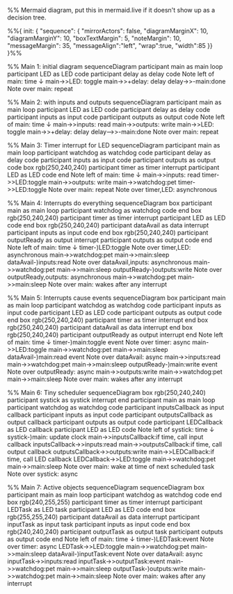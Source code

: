 %% Mermaid diagram, put this in mermaid.live if it doesn't show up as a decision tree.


%%{
  init: {
    "sequence": {
        "mirrorActors": false,
        "diagramMarginX": 10,
        "diagramMarginY": 10,
        "boxTextMargin": 5,
        "noteMargin": 10,
        "messageMargin": 35,
        "messageAlign":"left",
        "wrap":true,
        "width":85
    }}
}%%


%% Main 1: initial diagram
sequenceDiagram
    participant main as main loop
    participant LED as LED code 
    participant delay as delay code
    Note left of main: time ↓
    main->>LED: toggle
    main->>+delay: delay
    delay->>-main:done
    Note over main: repeat

    
%% Main 2: with inputs and outputs
sequenceDiagram
    participant main as main loop
    participant LED as LED code
    participant delay as delay code
    participant inputs as input code
    participant outputs as output code
    Note left of main: time ↓
    main->>inputs: read
    main->>outputs: write
    main->>LED: toggle
    main->>+delay: delay
    delay-->>-main:done
    Note over main: repeat
    
    
%% Main 3: Timer interrupt for LED
sequenceDiagram
    participant main as main loop
    participant watchdog as watchdog code
    participant delay as delay code
    participant inputs as input code
    participant outputs as output code
    box rgb(250,240,240)
      participant timer as timer interrupt
      participant LED as LED code
    end
    Note left of main: time ↓
    main->>inputs: read
    timer->>LED:toggle
    main->>outputs: write
    main->>watchdog:pet
    timer->>LED:toggle
    Note over main: repeat
    Note over timer,LED: asynchronous


%% Main 4: Interrupts do everything
sequenceDiagram
    box
    participant main as main loop
    participant watchdog as watchdog code
    end
    box rgb(250,240,240)
    participant timer as timer interrupt
    participant LED as LED code
    end
    box rgb(250,240,240)
    participant dataAvail as data interrupt
    participant inputs as input code
    end
    box rgb(250,240,240)
    participant outputReady as output interrupt
    participant outputs as output code
    end
    Note left of main: time ↓
    timer-)LED:toggle
    Note over timer,LED: asynchronous
    main->>watchdog:pet
    main->>main:sleep
    dataAvail-)inputs:read
    Note over dataAvail,inputs: asynchronous
    main->>watchdog:pet
    main->>main:sleep
    outputReady-)outputs:write
    Note over outputReady,outputs: asynchronous
    main->>watchdog:pet
    main->>main:sleep
    Note over main: wakes after any interrupt


%% Main 5: Interrupts cause events
sequenceDiagram
    box
    participant main as main loop
    participant watchdog as watchdog code
    participant inputs as input code
    participant LED as LED code
    participant outputs as output code
    end
    box rgb(250,240,240)
    participant timer as timer interrupt
    end
    box rgb(250,240,240)
    participant dataAvail as data interrupt
    end
    box rgb(250,240,240)
    participant outputReady as output interrupt
    end
    Note left of main: time ↓
    timer-)main:toggle event
    Note over timer: async
    main->>LED:toggle
    main->>watchdog:pet
    main->>main:sleep
    dataAvail-)main:read event
    Note over dataAvail: async
    main->>inputs:read
    main->>watchdog:pet
    main->>main:sleep
    outputReady-)main:write event
    Note over outputReady: async
    main->>outputs:write
    main->>watchdog:pet
    main->>main:sleep
    Note over main: wakes after any interrupt

%% Main 6: Tiny scheduler
sequenceDiagram
    box rgb(250,240,240)
    participant systick as systick interrupt
    end
    participant main as main loop
    participant watchdog as watchdog code
    participant inputsCallback as input callback
    participant inputs as input code
    participant outputsCallback as output callback
    participant outputs as output code
    participant LEDCallback as LED callback
    participant LED as LED code
    Note left of systick: time ↓
    systick-)main: update clock
    main->>inputsCallback:if time, call input callback
    inputsCallback->>inputs:read
    main->>outputsCallback:if time, call output callback 
    outputsCallback->>outputs:write
    main->>LEDCallback:if time, call LED callback
    LEDCallback->>LED:toggle
    main->>watchdog:pet
    main->>main:sleep
    Note over main: wake at time of next scheduled task
    Note over systick: async



%% Main 7: Active objects
sequenceDiagram
sequenceDiagram
    box
    participant main as main loop
    participant watchdog as watchdog code
    end
    box rgb(240,255,255)
    participant timer as timer interrupt
    participant LEDTask as LED task
    participant LED as LED code
    end
    box rgb(255,255,240)
    participant dataAvail as data interrupt
    participant inputTask as input task
    participant inputs as input code
    end
    box rgb(240,240,240)
    participant outputTask as output task
    participant outputs as output code
    end
    Note left of main: time ↓
    timer-)LEDTask:event
    Note over timer: async
    LEDTask->>LED:toggle
    main->>watchdog:pet
    main->>main:sleep
    dataAvail-)inputTask:event
    Note over dataAvail: async
    inputTask->>inputs:read
    inputTask->>outputTask:event
    main->>watchdog:pet
    main->>main:sleep
    outputTask-)outputs:write
    main->>watchdog:pet
    main->>main:sleep
    Note over main: wakes after any interrupt


